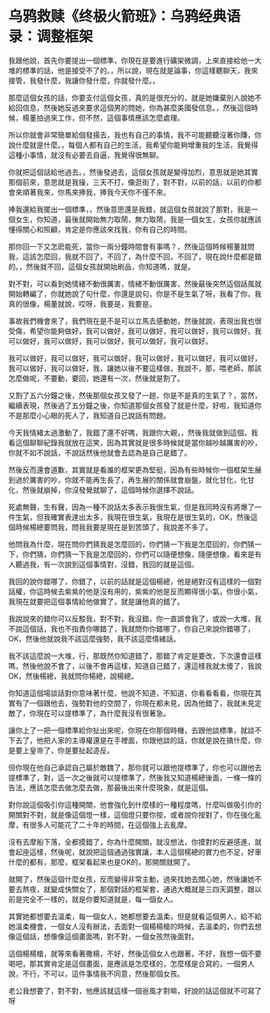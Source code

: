 # 乌鸦救赎《终极火箭班》：乌鸦经典语录：调整框架

我跟他說，首先你要提出一個標準，你現在是要進行礦架微調，上來直接給他一大堆的標準的話，他是接受不了的。，所以說，現在就是論事，你這樣聽聊天，我來接管，我發什麼，我讓你發什麼，你就發什麼。。

那麼這個女孩的話，你要支付這個女孩，真的是很充分的，就是她嫌棄別人說她不給回信息，然後她反過來要求這個男的問她，你為甚麼美國發信息。，然後這個時候，楊董拍過來工作，但不然，這個事情應該怎麼處理。

所以你就會非常簡單給個發揚去，我也有自己的事情，我不可能聽聽沒著你賺，你說什麼就是什麼。，每個人都有自己的生活，我希望你能夠增重我的生活，我覺得這種小事情，就沒有必要去自逼，我覺得很無聊。

你就把這個話給他過去。，然後發過去，這個女孩就是變得加烈，意思就是她其實那個前來，意思就是我操，三天不打，像逛街了，對不對，以前的話，以前的你都會來順著我來，你馬來捧我，捧我今天你不僅不來。

捧我還給我擺出一個標準，，然後意思還是我錯，就這個女孩就說了那對，我是一個女生，你知道，最後就開始無力取鬧，無力取鬧，我是一個女生，女孩你就應該懂得關心和照顧，肯定是你應該來找我，你有自己的時間。

那你回一下又怎麽能死，當你一兩分鐘時間會有事嗎？，然後這個時候楊董就問我，這該怎麼回，我就不回了，不回了，為什麼不回，不回了，現在說什麼都是錯的。，然後就不回，這個女孩就開始刷品，你知道嗎，就是。

對不對，可以看到她情緒不動很厲害，情緒不動很厲害，然後最後突然這個話風就開始轉編了，你就她說了句什麼，你還是說句，你是不是生氣了呀，我看了你，我真的很像，楊董就說，哎呀，我要是，我要是。

事故我們機會來了，我們現在是不是可以立馬去感動她，然後就說，表現出我也很受傷，希望你能夠做好，我可以做好，我可以做好，我可以做好，我可以做好，我可以做好，我可以做好，我可以做好，我可以做好，我可以做好。

我可以做好，我可以做好，我可以做好，我可以做好，我可以做好，我可以做好，我可以做好，我可以做好，我，讓她以後不要這樣做，我說不，那，喂老師，那該怎麼做呢，不要動，要回，她還有一次，然後就是割了。

又割了五六分鐘之後，然後那個女孩又發了一趟，你是不是真的生氣了？，當然，繼續表現，然後過了五分鐘之後，你知道那個女孩發了就是什麼，好啦，我知道你不是那麼小心眼的死人了，我知道自己說話有問題。

今天我情緒太過激動了，我錯了還不好嗎，我跟你大親，，然後我就做到這個，我看這個聊聊紀錄我就放在這笑，因為其實就是很多時候就是當你越吵越厲害的吵，你就不如不說話，不說話然後他就會去認為是自己是錯了。

然後反而還會道歉，其實就是看誰的框架更為堅挺，因為有些時候你一個框架生展到過於厲害的吵，你就不能再生長了，再生展的關係就會崩盤，就化甘化，化甘化，然後就崩掉，你沒發覺就聊了，這個時候你選擇不說話。

死處無聲，生有聲，因為一種不說話太多表示我很生氣，但是我同時沒有將爆了一件生氣，但我確實表達出太多，我現在很生氣，我現在是很生氣的，OK，然後這個時候楊總要問我，問我我要是現在是到苦頭了，我說差不多了。

他問我為什麼，現在問你們猜我是怎麼回的，你們猜一下我是怎麼回的，你們猜一下，你們猜，你們猜一下我是怎麼回的，你們可以隨便想像，隨便想像，看來是有人聽過我，有一次說到這個事情對，沒錯，我回的就是這個。

我回的說你錯哪了，你錯了，以前的話就是這個楊總，他是絕對沒有這樣的一個對話權，你這時候去紫紫的他是沒有用的，紫紫的他是反而顯得很小氣，你很小氣，我現在就要把這個事情給他做實了，就是讓他真的錯了。

我說說來的錯你可以反駁我，對不對，我沒錯，你一直誤會我了，或說一大堆，我不說這個話，我也不指責你哪錯了，我就問你你錯哪了，你自己來說你錯哪了，OK，然後他就說我不該這麼強勢，我不該這麼情緒話。

我不該這麼說一大堆，行，那既然你知道錯了，那錯了肯定是要改，下次還會這樣嗎，然後他說不會了，以後不會再這樣，知道自己錯了，還這樣我就太傻了，我說OK，然後楊總，我就問你楊總，說楊總。

你知道這個場談話對你意味著什麼，他說不知道，不知道，你看看看看，你現在其實有了一個跟他去，強勢對他的空間了，你現在都未見，因為他錯了，我就未見定敵了，你現在可以提標準了，為什麼我沒有很著急。

讓你上了一把一個標準給你扯出來呢，你現在你那個時機，去跟他談標準，就談不下去了，他把人家的主導權還是在手裡面，你跟他談的話，你就是說在搞什麼，你是要上皇帝了，你是要扯起造反。

但你現在他自己承認自己屬於敵魏了，那你就可以跟他提標準了，你也可以跟他去提標準了，對，這一次之後就可以提標準了，然後我又知道楊總後面，一條一條的告法，應該怎麼去做怎麼去做，那最後出來什麼現象，就是這個。

對你說這個吸引你這種開關，他會強化到什麼樣的一種程度嗎，什麼叫做吸引你的開關對不對，就是像這個燈一樣，這個燈只要你按，或者說你按對了，你在強化亂摩，有很多人可能花了二十年的時間，在這個強上去亂摩。

沒有去摩船下落，全都摸錯了，你為什麼開關，就沒想法，你摸對的反避感進，就會起座這樣，然後呢，就說把這個通過強實讓，本人這個楊總的實力也不足，好車什麼的都有，那麼，框架看起來也是OK的，那開關就開了。

就開了，然後這個什麼女孩，反而變得非常主動，過來找她去關心她，然後讓她不要去熬夜，就變成快關女了，那個對話的框架套，通過大概就是三四天調整，跟以前是完全不一樣的，就是你要知道就是，每一個女人。

其實她都想要去溫柔，每一個女人，她都想要去溫柔，但是就看這個男人，給不給她溫柔機會，一個女人沒有辦法，去面對一個楊楊槍的時候，去溫柔的，你們去想像這個話，想像像這個畫面嗎，對不對，一個女孩然後面對。

這個楊楊槍，就等來看著撒楊，不好，然後這個女人也跟著，不好，我想一個不要喝吧，那其實肯定是這個畫面，是應該是怎麼樣的，怎麼樣是合寫的，一個男人說，不行，不可以，這件事情我不同意，然後那個女孩。

老公我想要了，對不對，他應該就這樣一個爸風才對嘛，好說的話這個就不可寫了呀